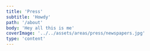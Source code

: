 ```yaml
---
title: 'Press'
subtitle: 'Howdy'
path: '/about'
body: 'Hey all this is me'
coverImage: '../../assets/areas/press/newspapers.jpg'
type: 'content'
---
```

